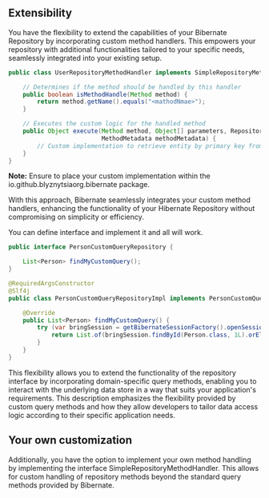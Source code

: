## Extensibility

You have the flexibility to extend the capabilities of your Bibernate Repository by incorporating custom method handlers. 
This empowers your repository with additional functionalities tailored to your specific needs, seamlessly integrated into your existing setup.


```java
public class UserRepositoryMethodHandler implements SimpleRepositoryMethodHandler {

    // Determines if the method should be handled by this handler
    public boolean isMethodHandle(Method method) {
        return method.getName().equals("<mathodNmae>");
    }

    // Executes the custom logic for the handled method
    public Object execute(Method method, Object[] parameters, RepositoryDetails repositoryDetails,
                          MethodMetadata methodMetadata) {
        // Custom implementation to retrieve entity by primary key from the database
    }
}
```

**Note:** Ensure to place your custom implementation within the io.github.blyznytsiaorg.bibernate package.

With this approach, Bibernate seamlessly integrates your custom method handlers, enhancing the functionality of your Hibernate Repository without compromising on simplicity or efficiency.


You can define interface and implement it and all will work.

```java
public interface PersonCustomQueryRepository {

    List<Person> findMyCustomQuery();
}

```


```java
@RequiredArgsConstructor
@Slf4j
public class PersonCustomQueryRepositoryImpl implements PersonCustomQueryRepository {

    @Override
    public List<Person> findMyCustomQuery() {
        try (var bringSession = getBibernateSessionFactory().openSession()) {
            return List.of(bringSession.findById(Person.class, 1L).orElseThrow());
        }
    }
}

```

This flexibility allows you to extend the functionality of the repository interface by incorporating domain-specific query methods, enabling you to interact with the underlying data store in a way that suits your application's requirements.
This description emphasizes the flexibility provided by custom query methods and how they allow developers to tailor data access logic according to their specific application needs.


## Your own customization

Additionally, you have the option to implement your own method handling by implementing the interface SimpleRepositoryMethodHandler.
This allows for custom handling of repository methods beyond the standard query methods provided by Bibernate.

